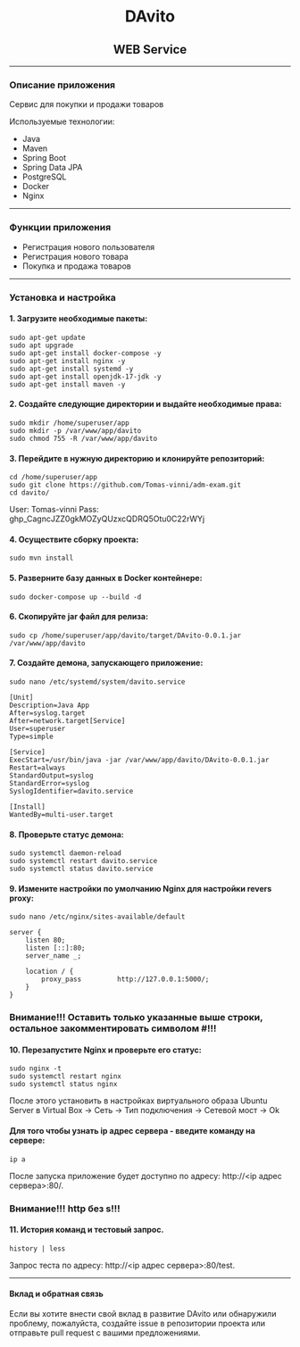 <div style="text-align: center;">

#   **DAvito**
##  **WEB Service**

</div>

----
### Описание приложения
Сервис для покупки и продажи товаров

Используемые технологии:

* Java
* Maven
* Spring Boot
* Spring Data JPA
* PostgreSQL
* Docker
* Nginx
----
### Функции приложения

- Регистрация нового пользователя
- Регистрация нового товара
- Покупка и продажа товаров
----
### Установка и настройка
#### 1. Загрузите необходимые пакеты:
```
sudo apt-get update
sudo apt upgrade
sudo apt-get install docker-compose -y
sudo apt-get install nginx -y
sudo apt-get install systemd -y
sudo apt-get install openjdk-17-jdk -y
sudo apt-get install maven -y
```
#### 2. Создайте следующие директории и выдайте необходимые права:
```
sudo mkdir /home/superuser/app
sudo mkdir -p /var/www/app/davito
sudo chmod 755 -R /var/www/app/davito
```
#### 3. Перейдите в нужную директорию и клонируйте репозиторий:
```
cd /home/superuser/app
sudo git clone https://github.com/Tomas-vinni/adm-exam.git
cd davito/
```
User: Tomas-vinni
Pass: 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

#### 4. Осуществите сборку проекта:
```
sudo mvn install
```
#### 5. Разверните базу данных в Docker контейнере:
```
sudo docker-compose up --build -d
```
#### 6. Скопируйте jar файл для релиза:
```
sudo cp /home/superuser/app/davito/target/DAvito-0.0.1.jar /var/www/app/davito
```
#### 7. Создайте демона, запускающего приложение:
```
sudo nano /etc/systemd/system/davito.service

[Unit]
Description=Java App
After=syslog.target
After=network.target[Service]
User=superuser
Type=simple

[Service]
ExecStart=/usr/bin/java -jar /var/www/app/davito/DAvito-0.0.1.jar
Restart=always
StandardOutput=syslog
StandardError=syslog
SyslogIdentifier=davito.service

[Install]
WantedBy=multi-user.target
```
#### 8. Проверьте статус демона:
```
sudo systemctl daemon-reload
sudo systemctl restart davito.service
sudo systemctl status davito.service
```
#### 9. Измените настройки по умолчанию Nginx для настройки revers proxy:
```
sudo nano /etc/nginx/sites-available/default

server {
	listen 80;
	listen [::]:80;
	server_name _;
	
	location / {
		proxy_pass         http://127.0.0.1:5000/;
	}
}
```
### Внимание!!! Оставить только указанные выше строки, остальное закомментировать символом #!!!
#### 10. Перезапустите Nginx и проверьте его статус:
```
sudo nginx -t
sudo systemctl restart nginx
sudo systemctl status nginx
```

После этого установить в настройках виртуального образа Ubuntu Server в Virtual Box -> Сеть -> Тип подключения -> Сетевой мост -> Ok

#### Для того чтобы узнать ip адрес сервера - введите команду на сервере:
```
ip a
```
После запуска приложение будет доступно по адресу: http://<ip адрес сервера>:80/.
### Внимание!!! http без s!!!

#### 11. История команд и тестовый запрос.
```
history | less
```
Запрос теста по адресу: http://<ip адрес сервера>:80/test.

----

#### Вклад и обратная связь
Если вы хотите внести свой вклад в развитие DAvito или обнаружили проблему, пожалуйста, создайте issue в репозитории проекта или отправьте pull request с вашими предложениями.

